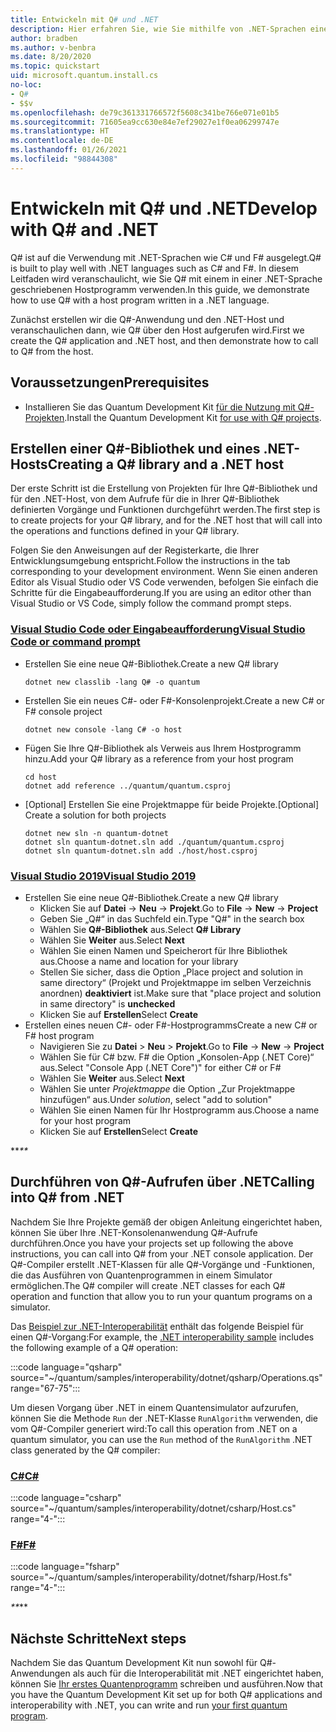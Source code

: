 ```yaml
---
title: Entwickeln mit Q# und .NET
description: Hier erfahren Sie, wie Sie mithilfe von .NET-Sprachen eine Anwendung vom Typ Q# erstellen.
author: bradben
ms.author: v-benbra
ms.date: 8/20/2020
ms.topic: quickstart
uid: microsoft.quantum.install.cs
no-loc:
- Q#
- $$v
ms.openlocfilehash: de79c361331766572f5608c341be766e071e01b5
ms.sourcegitcommit: 71605ea9cc630e84e7ef29027e1f0ea06299747e
ms.translationtype: HT
ms.contentlocale: de-DE
ms.lasthandoff: 01/26/2021
ms.locfileid: "98844308"
---
```

# <a name="develop-with-no-locq-and-net"></a><span data-ttu-id="3af10-103">Entwickeln mit Q# und .NET</span><span class="sxs-lookup"><span data-stu-id="3af10-103">Develop with Q# and .NET</span></span>

<span data-ttu-id="3af10-104">Q# ist auf die Verwendung mit .NET-Sprachen wie C# und F# ausgelegt.</span><span class="sxs-lookup"><span data-stu-id="3af10-104">Q# is built to play well with .NET languages such as C# and F#.</span></span>
<span data-ttu-id="3af10-105">In diesem Leitfaden wird veranschaulicht, wie Sie Q# mit einem in einer .NET-Sprache geschriebenen Hostprogramm verwenden.</span><span class="sxs-lookup"><span data-stu-id="3af10-105">In this guide, we demonstrate how to use Q# with a host program written in a .NET language.</span></span>

<span data-ttu-id="3af10-106">Zunächst erstellen wir die Q#-Anwendung und den .NET-Host und veranschaulichen dann, wie Q# über den Host aufgerufen wird.</span><span class="sxs-lookup"><span data-stu-id="3af10-106">First we create the Q# application and .NET host, and then demonstrate how to call to Q# from the host.</span></span>

## <a name="prerequisites"></a><span data-ttu-id="3af10-107">Voraussetzungen</span><span class="sxs-lookup"><span data-stu-id="3af10-107">Prerequisites</span></span>

- <span data-ttu-id="3af10-108">Installieren Sie das Quantum Development Kit [für die Nutzung mit Q#-Projekten](xref:microsoft.quantum.install.standalone).</span><span class="sxs-lookup"><span data-stu-id="3af10-108">Install the Quantum Development Kit [for use with Q# projects](xref:microsoft.quantum.install.standalone).</span></span>

## <a name="creating-a-no-locq-library-and-a-net-host"></a><span data-ttu-id="3af10-109">Erstellen einer Q#-Bibliothek und eines .NET-Hosts</span><span class="sxs-lookup"><span data-stu-id="3af10-109">Creating a Q# library and a .NET host</span></span>

<span data-ttu-id="3af10-110">Der erste Schritt ist die Erstellung von Projekten für Ihre Q#-Bibliothek und für den .NET-Host, von dem Aufrufe für die in Ihrer Q#-Bibliothek definierten Vorgänge und Funktionen durchgeführt werden.</span><span class="sxs-lookup"><span data-stu-id="3af10-110">The first step is to create projects for your Q# library, and for the .NET host that will call into the operations and functions defined in your Q# library.</span></span>

<span data-ttu-id="3af10-111">Folgen Sie den Anweisungen auf der Registerkarte, die Ihrer Entwicklungsumgebung entspricht.</span><span class="sxs-lookup"><span data-stu-id="3af10-111">Follow the instructions in the tab corresponding to your development environment.</span></span>
<span data-ttu-id="3af10-112">Wenn Sie einen anderen Editor als Visual Studio oder VS Code verwenden, befolgen Sie einfach die Schritte für die Eingabeaufforderung.</span><span class="sxs-lookup"><span data-stu-id="3af10-112">If you are using an editor other than Visual Studio or VS Code, simply follow the command prompt steps.</span></span>

### <a name="visual-studio-code-or-command-prompt"></a>[<span data-ttu-id="3af10-113">Visual Studio Code oder Eingabeaufforderung</span><span class="sxs-lookup"><span data-stu-id="3af10-113">Visual Studio Code or command prompt</span></span>](#tab/tabid-cmdline)

- <span data-ttu-id="3af10-114">Erstellen Sie eine neue Q#-Bibliothek.</span><span class="sxs-lookup"><span data-stu-id="3af10-114">Create a new Q# library</span></span>

  ```dotnetcli
  dotnet new classlib -lang Q# -o quantum
  ```

- <span data-ttu-id="3af10-115">Erstellen Sie ein neues C#- oder F#-Konsolenprojekt.</span><span class="sxs-lookup"><span data-stu-id="3af10-115">Create a new C# or F# console project</span></span>

  ```dotnetcli
  dotnet new console -lang C# -o host  
  ```

- <span data-ttu-id="3af10-116">Fügen Sie Ihre Q#-Bibliothek als Verweis aus Ihrem Hostprogramm hinzu.</span><span class="sxs-lookup"><span data-stu-id="3af10-116">Add your Q# library as a reference from your host program</span></span>

  ```dotnetcli
  cd host
  dotnet add reference ../quantum/quantum.csproj
  ```

- <span data-ttu-id="3af10-117">[Optional] Erstellen Sie eine Projektmappe für beide Projekte.</span><span class="sxs-lookup"><span data-stu-id="3af10-117">[Optional] Create a solution for both projects</span></span>

  ```dotnetcli
  dotnet new sln -n quantum-dotnet
  dotnet sln quantum-dotnet.sln add ./quantum/quantum.csproj
  dotnet sln quantum-dotnet.sln add ./host/host.csproj
  ```

### <a name="visual-studio-2019"></a>[<span data-ttu-id="3af10-118">Visual Studio 2019</span><span class="sxs-lookup"><span data-stu-id="3af10-118">Visual Studio 2019</span></span>](#tab/tabid-vs2019)

- <span data-ttu-id="3af10-119">Erstellen Sie eine neue Q#-Bibliothek.</span><span class="sxs-lookup"><span data-stu-id="3af10-119">Create a new Q# library</span></span>
  - <span data-ttu-id="3af10-120">Klicken Sie auf **Datei** -> **Neu** -> **Projekt**.</span><span class="sxs-lookup"><span data-stu-id="3af10-120">Go to **File** -> **New** -> **Project**</span></span>
  - <span data-ttu-id="3af10-121">Geben Sie „Q#“ in das Suchfeld ein.</span><span class="sxs-lookup"><span data-stu-id="3af10-121">Type "Q#" in the search box</span></span>
  - <span data-ttu-id="3af10-122">Wählen Sie **Q#-Bibliothek** aus.</span><span class="sxs-lookup"><span data-stu-id="3af10-122">Select **Q# Library**</span></span>
  - <span data-ttu-id="3af10-123">Wählen Sie **Weiter** aus.</span><span class="sxs-lookup"><span data-stu-id="3af10-123">Select **Next**</span></span>
  - <span data-ttu-id="3af10-124">Wählen Sie einen Namen und Speicherort für Ihre Bibliothek aus.</span><span class="sxs-lookup"><span data-stu-id="3af10-124">Choose a name and location for your library</span></span>
  - <span data-ttu-id="3af10-125">Stellen Sie sicher, dass die Option „Place project and solution in same directory“ (Projekt und Projektmappe im selben Verzeichnis anordnen) **deaktiviert** ist.</span><span class="sxs-lookup"><span data-stu-id="3af10-125">Make sure that "place project and solution in same directory" is **unchecked**</span></span>
  - <span data-ttu-id="3af10-126">Klicken Sie auf **Erstellen**</span><span class="sxs-lookup"><span data-stu-id="3af10-126">Select **Create**</span></span>
- <span data-ttu-id="3af10-127">Erstellen eines neuen C#- oder F#-Hostprogramms</span><span class="sxs-lookup"><span data-stu-id="3af10-127">Create a new C# or F# host program</span></span>
  - <span data-ttu-id="3af10-128">Navigieren Sie zu **Datei** > **Neu** > **Projekt**.</span><span class="sxs-lookup"><span data-stu-id="3af10-128">Go to **File** → **New** → **Project**</span></span>
  - <span data-ttu-id="3af10-129">Wählen Sie für C# bzw. F# die Option „Konsolen-App (.NET Core)“ aus.</span><span class="sxs-lookup"><span data-stu-id="3af10-129">Select "Console App (.NET Core")" for either C# or F#</span></span>
  - <span data-ttu-id="3af10-130">Wählen Sie **Weiter** aus.</span><span class="sxs-lookup"><span data-stu-id="3af10-130">Select **Next**</span></span>
  - <span data-ttu-id="3af10-131">Wählen Sie unter *Projektmappe* die Option „Zur Projektmappe hinzufügen“ aus.</span><span class="sxs-lookup"><span data-stu-id="3af10-131">Under *solution*, select "add to solution"</span></span>
  - <span data-ttu-id="3af10-132">Wählen Sie einen Namen für Ihr Hostprogramm aus.</span><span class="sxs-lookup"><span data-stu-id="3af10-132">Choose a name for your host program</span></span>
  - <span data-ttu-id="3af10-133">Klicken Sie auf **Erstellen**</span><span class="sxs-lookup"><span data-stu-id="3af10-133">Select **Create**</span></span>

<span data-ttu-id="3af10-134">\*\*_</span><span class="sxs-lookup"><span data-stu-id="3af10-134">\*\*_</span></span>

## <a name="calling-into-no-locq-from-net"></a><span data-ttu-id="3af10-135">Durchführen von Q#-Aufrufen über .NET</span><span class="sxs-lookup"><span data-stu-id="3af10-135">Calling into Q# from .NET</span></span>

<span data-ttu-id="3af10-136">Nachdem Sie Ihre Projekte gemäß der obigen Anleitung eingerichtet haben, können Sie über Ihre .NET-Konsolenanwendung Q#-Aufrufe durchführen.</span><span class="sxs-lookup"><span data-stu-id="3af10-136">Once you have your projects set up following the above instructions, you can call into Q# from your .NET console application.</span></span>
<span data-ttu-id="3af10-137">Der Q#-Compiler erstellt .NET-Klassen für alle Q#-Vorgänge und -Funktionen, die das Ausführen von Quantenprogrammen in einem Simulator ermöglichen.</span><span class="sxs-lookup"><span data-stu-id="3af10-137">The Q# compiler will create .NET classes for each Q# operation and function that allow you to run your quantum programs on a simulator.</span></span>

<span data-ttu-id="3af10-138">Das [Beispiel zur .NET-Interoperabilität](https://github.com/microsoft/Quantum/tree/main/samples/interoperability/dotnet) enthält das folgende Beispiel für einen Q#-Vorgang:</span><span class="sxs-lookup"><span data-stu-id="3af10-138">For example, the [.NET interoperability sample](https://github.com/microsoft/Quantum/tree/main/samples/interoperability/dotnet) includes the following example of a Q# operation:</span></span>

:::code language="qsharp" source="~/quantum/samples/interoperability/dotnet/qsharp/Operations.qs" range="67-75":::

<span data-ttu-id="3af10-139">Um diesen Vorgang über .NET in einem Quantensimulator aufzurufen, können Sie die Methode `Run` der .NET-Klasse `RunAlgorithm` verwenden, die vom Q#-Compiler generiert wird:</span><span class="sxs-lookup"><span data-stu-id="3af10-139">To call this operation from .NET on a quantum simulator, you can use the `Run` method of the `RunAlgorithm` .NET class generated by the Q# compiler:</span></span>

### <a name="c"></a>[<span data-ttu-id="3af10-140">C#</span><span class="sxs-lookup"><span data-stu-id="3af10-140">C#</span></span>](#tab/tabid-csharp)

:::code language="csharp" source="~/quantum/samples/interoperability/dotnet/csharp/Host.cs" range="4-":::

### <a name="f"></a>[<span data-ttu-id="3af10-141">F#</span><span class="sxs-lookup"><span data-stu-id="3af10-141">F#</span></span>](#tab/tabid-fsharp)

:::code language="fsharp" source="~/quantum/samples/interoperability/dotnet/fsharp/Host.fs" range="4-":::

<span data-ttu-id="3af10-142">_\*\*</span><span class="sxs-lookup"><span data-stu-id="3af10-142">_\*\*</span></span>
    
## <a name="next-steps"></a><span data-ttu-id="3af10-143">Nächste Schritte</span><span class="sxs-lookup"><span data-stu-id="3af10-143">Next steps</span></span>

<span data-ttu-id="3af10-144">Nachdem Sie das Quantum Development Kit nun sowohl für Q#-Anwendungen als auch für die Interoperabilität mit .NET eingerichtet haben, können Sie [Ihr erstes Quantenprogramm](xref:microsoft.quantum.quickstarts.qrng) schreiben und ausführen.</span><span class="sxs-lookup"><span data-stu-id="3af10-144">Now that you have the Quantum Development Kit set up for both Q# applications and interoperability with .NET, you can write and run [your first quantum program](xref:microsoft.quantum.quickstarts.qrng).</span></span>
